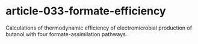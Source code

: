 # article-033-formate-efficiency
Calculations of thermodynamic efficiency of electromicrobial production of butanol with four formate-assimilation pathways. 
